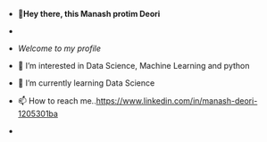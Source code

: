 - **👋Hey there, this Manash protim Deori** 
-

- *Welcome to my profile*

- 👀 I’m interested in Data Science, Machine Learning and python 
- 🌱 I’m currently learning Data Science
- 📫 How to reach me..https://www.linkedin.com/in/manash-deori-1205301ba
-


<!---
IllusiManaz/IllusiManaz is a ✨ special ✨ repository because its `README.md` (this file) appears on your GitHub profile.
You can click the Preview link to take a look at your changes.
--->
